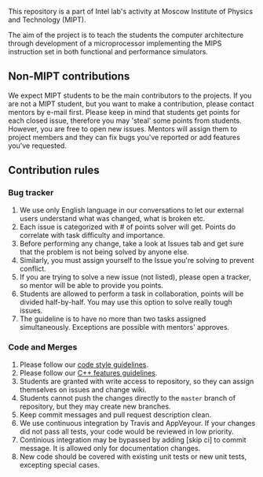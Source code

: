 This repository is a part of Intel lab's activity at Moscow Institute of Physics and Technology (MIPT).

The aim of the project is to teach the students the computer architecture through development of a microprocessor implementing the MIPS instruction set in both functional and performance simulators.

## Non-MIPT contributions

We expect MIPT students to be the main contributors to the projects. If you are not a MIPT student, but you want to make a contribution, please contact mentors by e-mail first.
Please keep in mind that students get points for each closed issue, therefore you may 'steal' some points from students.
However, you are free to open new issues. Mentors will assign them to project members and they can fix bugs you've reported or add features you've requested.

## Contribution rules

### Bug tracker
1. We use only English language in our conversations to let our external users understand what was changed, what is broken etc.
1. Each issue is categorized with # of points solver will get. Points do correlate with task difficulty and importance.
1. Before performing any change, take a look at Issues tab and get sure that the problem is not being solved by anyone else.
1. Similarly, you must assign yourself to the Issue you're solving to prevent conflict.
1. If you are trying to solve a new issue (not listed), please open a tracker, so mentor will be able to provide you points.
1. Students are allowed to perform a task in collaboration, points will be divided half-by-half. You may use this option to solve really tough issues.
1. The guideline is to have no more than two tasks assigned simultaneously. Exceptions are possible with mentors' approves.

### Code and Merges
1. Please follow our [code style guidelines](https://github.com/MIPT-ILab/mipt-mips/wiki/Code-style-guidelines).
1. Please follow our [C++ features guidelines](https://github.com/MIPT-ILab/mipt-mips/wiki/Cpp-guidelines).
1. Students are granted with write access to repository, so they can assign themselves on issues and change wiki.
1. Students cannot push the changes directly to the `master` branch of repository, but they may create new branches.
1. Keep commit messages and pull request description clean.
1. We use continuous integration by Travis and AppVeyour. If your changes did not pass all tests, your code would be reviewed in low priority.
1. Continious integration may be bypassed by adding [skip ci] to commit message. It is allowed only for documentation changes.
1. New code should be covered with existing unit tests or new unit tests, excepting special cases.
